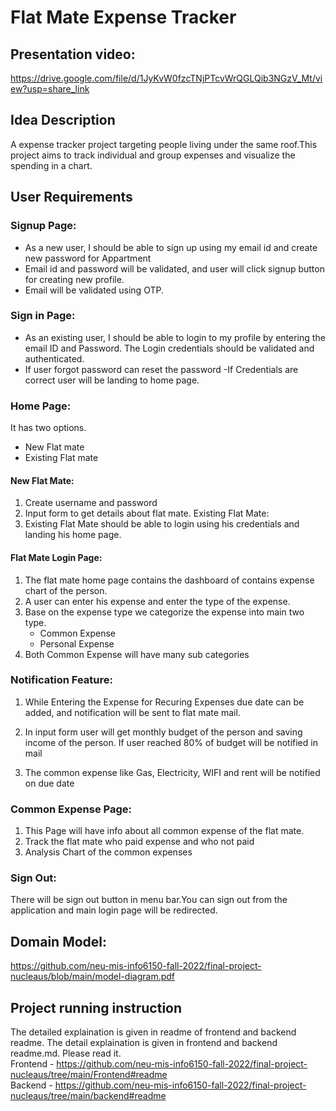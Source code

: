 # Flat Mate Expense Tracker

## Presentation video:
<https://drive.google.com/file/d/1JyKvW0fzcTNjPTcvWrQGLQib3NGzV_Mt/view?usp=share_link>
 ## Idea Description
A expense tracker project targeting people living under the same roof.This project aims to track individual and group expenses and visualize the spending in a chart.

## User Requirements

### Signup Page:
- As a new user, I should be able to sign up using my email id and create new password for Appartment
- Email id and password will be validated, and user will click signup button for creating new profile.
- Email will be validated using OTP.
 ### Sign in Page:
- As an existing user, I should be able to login to my profile by entering the email ID and Password. The Login credentials should be validated and authenticated. 
- If user forgot password can reset the password
-If Credentials are correct user will be landing to home page.

### Home Page:
It has two options. 
* New Flat mate
* Existing Flat mate
#### New Flat Mate:
1.	Create username and password
2.	Input form to get details about flat mate.
Existing Flat Mate:
3.	Existing Flat Mate should be able to login using his credentials and landing his home page.

####  Flat Mate Login Page:
1.	The flat mate home page contains the dashboard of contains expense chart of the person.
2.	A user can enter his expense and enter the type of the expense. 
3.	Base on the expense type we categorize the expense into main two type.
    *	Common Expense
    * Personal Expense
4. Both Common Expense will have many sub categories
### Notification Feature:
1.	While Entering the Expense for Recuring Expenses due date can be added, and notification will be sent to flat mate mail.

2.	In input form user will get monthly budget of the person and saving income of the person. If user reached 80% of budget will be notified in mail

3.	The common expense like Gas, Electricity, WIFI and rent will be notified on due date

### Common Expense Page:
1.	This Page will have info about all common expense of the flat mate.
2.	Track the flat mate who paid expense and who not paid	
3.	Analysis Chart of the common expenses

### Sign Out:
There will be sign out button in menu bar.You can sign out from the application and main login page will be redirected.

## Domain Model:
<https://github.com/neu-mis-info6150-fall-2022/final-project-nucleaus/blob/main/model-diagram.pdf>

## Project running instruction

The detailed explaination is given in readme of frontend and backend readme. The detail explaination is given in frontend and backend readme.md. Please read it.<br>
Frontend - <https://github.com/neu-mis-info6150-fall-2022/final-project-nucleaus/tree/main/Frontend#readme> <br>
Backend - <https://github.com/neu-mis-info6150-fall-2022/final-project-nucleaus/tree/main/backend#readme>

